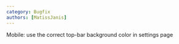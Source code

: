 ```yaml
---
category: Bugfix
authors: [MatissJanis]
---
```


Mobile: use the correct top-bar background color in settings page
